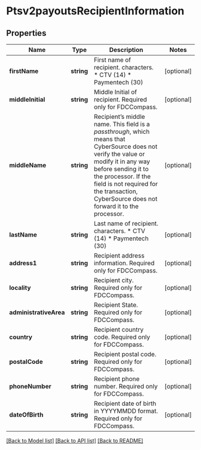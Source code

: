 # Ptsv2payoutsRecipientInformation

## Properties
Name | Type | Description | Notes
------------ | ------------- | ------------- | -------------
**firstName** | **string** | First name of recipient. characters. * CTV (14) * Paymentech (30) | [optional] 
**middleInitial** | **string** | Middle Initial of recipient. Required only for FDCCompass. | [optional] 
**middleName** | **string** | Recipient’s middle name. This field is a _passthrough_, which means that CyberSource does not verify the value or modify it in any way before sending it to the processor. If the field is not required for the transaction, CyberSource does not forward it to the processor. | [optional] 
**lastName** | **string** | Last name of recipient. characters. * CTV (14) * Paymentech (30) | [optional] 
**address1** | **string** | Recipient address information. Required only for FDCCompass. | [optional] 
**locality** | **string** | Recipient city. Required only for FDCCompass. | [optional] 
**administrativeArea** | **string** | Recipient State. Required only for FDCCompass. | [optional] 
**country** | **string** | Recipient country code. Required only for FDCCompass. | [optional] 
**postalCode** | **string** | Recipient postal code. Required only for FDCCompass. | [optional] 
**phoneNumber** | **string** | Recipient phone number. Required only for FDCCompass. | [optional] 
**dateOfBirth** | **string** | Recipient date of birth in YYYYMMDD format. Required only for FDCCompass. | [optional] 

[[Back to Model list]](../README.md#documentation-for-models) [[Back to API list]](../README.md#documentation-for-api-endpoints) [[Back to README]](../README.md)


